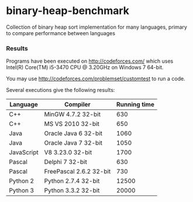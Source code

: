 binary-heap-benchmark
=====================

Collection of binary heap sort implementation for many languages, primary to compare performance between languages

### Results

Programs have been executed on http://codeforces.com/ which uses Intel(R) Core(TM) i5-3470 CPU @ 3.20GHz on Windows 7 64-bit.

You may use http://codeforces.com/problemset/customtest to run a code.

Several executions give the following results:

|Language|Compiler|Running time|
|--------|--------|------------|
|C++     |MinGW 4.7.2 32-bit| 630 |
|C++     |MS VS 2010 32-bit| 650 |
|Java     |Oracle Java 6 32-bit| 1060 |
|Java     |Oracle Java 7 32-bit| 1050 |
|JavaScript | V8 3.23.0 32-bit| 1700 |
|Pascal | Delphi 7 32-bit| 630 |
|Pascal | FreePascal 2.6.2 32-bit | 730 |
|Python 2 | Python 2.7.4 32-bit | 12500 |
|Python 3 | Python 3.3.2 32-bit | 20000 |

